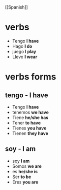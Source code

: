 [[Spanish]]
# verbs
- Tengo **I have**
- Hago **I do**
- juego **I play**
- Llevo **I wear**
# verbs forms
## tengo - I have
- Tengo **I have**
- tenemos **we have**
- Tiene **he/she has**
- Tener **to have**
- Tienes **you have**
- Tienen **they have**
## soy - I am
- soy **I am**
- Somos **we are**
- es **he/she is**
- Ser **to be**
- Eres **you are**
